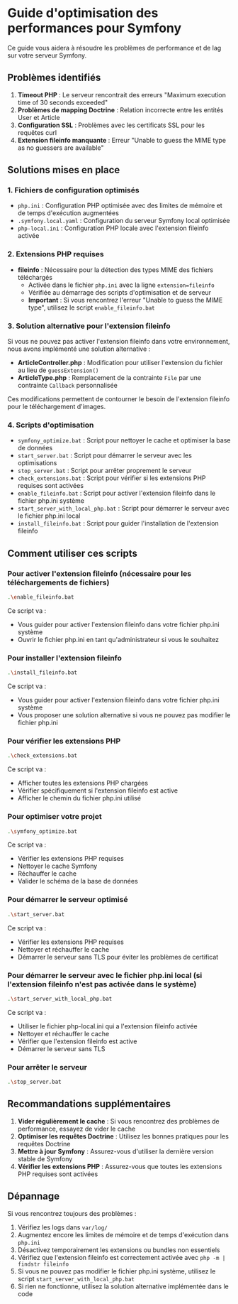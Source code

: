 # Guide d'optimisation des performances pour Symfony

Ce guide vous aidera à résoudre les problèmes de performance et de lag sur votre serveur Symfony.

## Problèmes identifiés

1. **Timeout PHP** : Le serveur rencontrait des erreurs "Maximum execution time of 30 seconds exceeded"
2. **Problèmes de mapping Doctrine** : Relation incorrecte entre les entités User et Article
3. **Configuration SSL** : Problèmes avec les certificats SSL pour les requêtes curl
4. **Extension fileinfo manquante** : Erreur "Unable to guess the MIME type as no guessers are available"

## Solutions mises en place

### 1. Fichiers de configuration optimisés

- `php.ini` : Configuration PHP optimisée avec des limites de mémoire et de temps d'exécution augmentées
- `.symfony.local.yaml` : Configuration du serveur Symfony local optimisée
- `php-local.ini` : Configuration PHP locale avec l'extension fileinfo activée

### 2. Extensions PHP requises

- **fileinfo** : Nécessaire pour la détection des types MIME des fichiers téléchargés
  - Activée dans le fichier `php.ini` avec la ligne `extension=fileinfo`
  - Vérifiée au démarrage des scripts d'optimisation et de serveur
  - **Important** : Si vous rencontrez l'erreur "Unable to guess the MIME type", utilisez le script `enable_fileinfo.bat`

### 3. Solution alternative pour l'extension fileinfo

Si vous ne pouvez pas activer l'extension fileinfo dans votre environnement, nous avons implémenté une solution alternative :

- **ArticleController.php** : Modification pour utiliser l'extension du fichier au lieu de `guessExtension()`
- **ArticleType.php** : Remplacement de la contrainte `File` par une contrainte `Callback` personnalisée

Ces modifications permettent de contourner le besoin de l'extension fileinfo pour le téléchargement d'images.

### 4. Scripts d'optimisation

- `symfony_optimize.bat` : Script pour nettoyer le cache et optimiser la base de données
- `start_server.bat` : Script pour démarrer le serveur avec les optimisations
- `stop_server.bat` : Script pour arrêter proprement le serveur
- `check_extensions.bat` : Script pour vérifier si les extensions PHP requises sont activées
- `enable_fileinfo.bat` : Script pour activer l'extension fileinfo dans le fichier php.ini système
- `start_server_with_local_php.bat` : Script pour démarrer le serveur avec le fichier php.ini local
- `install_fileinfo.bat` : Script pour guider l'installation de l'extension fileinfo

## Comment utiliser ces scripts

### Pour activer l'extension fileinfo (nécessaire pour les téléchargements de fichiers)

```bash
.\enable_fileinfo.bat
```

Ce script va :
- Vous guider pour activer l'extension fileinfo dans votre fichier php.ini système
- Ouvrir le fichier php.ini en tant qu'administrateur si vous le souhaitez

### Pour installer l'extension fileinfo

```bash
.\install_fileinfo.bat
```

Ce script va :
- Vous guider pour activer l'extension fileinfo dans votre fichier php.ini système
- Vous proposer une solution alternative si vous ne pouvez pas modifier le fichier php.ini

### Pour vérifier les extensions PHP

```bash
.\check_extensions.bat
```

Ce script va :
- Afficher toutes les extensions PHP chargées
- Vérifier spécifiquement si l'extension fileinfo est active
- Afficher le chemin du fichier php.ini utilisé

### Pour optimiser votre projet

```bash
.\symfony_optimize.bat
```

Ce script va :
- Vérifier les extensions PHP requises
- Nettoyer le cache Symfony
- Réchauffer le cache
- Valider le schéma de la base de données

### Pour démarrer le serveur optimisé

```bash
.\start_server.bat
```

Ce script va :
- Vérifier les extensions PHP requises
- Nettoyer et réchauffer le cache
- Démarrer le serveur sans TLS pour éviter les problèmes de certificat

### Pour démarrer le serveur avec le fichier php.ini local (si l'extension fileinfo n'est pas activée dans le système)

```bash
.\start_server_with_local_php.bat
```

Ce script va :
- Utiliser le fichier php-local.ini qui a l'extension fileinfo activée
- Nettoyer et réchauffer le cache
- Vérifier que l'extension fileinfo est active
- Démarrer le serveur sans TLS

### Pour arrêter le serveur

```bash
.\stop_server.bat
```

## Recommandations supplémentaires

1. **Vider régulièrement le cache** : Si vous rencontrez des problèmes de performance, essayez de vider le cache
2. **Optimiser les requêtes Doctrine** : Utilisez les bonnes pratiques pour les requêtes Doctrine
3. **Mettre à jour Symfony** : Assurez-vous d'utiliser la dernière version stable de Symfony
4. **Vérifier les extensions PHP** : Assurez-vous que toutes les extensions PHP requises sont activées

## Dépannage

Si vous rencontrez toujours des problèmes :

1. Vérifiez les logs dans `var/log/`
2. Augmentez encore les limites de mémoire et de temps d'exécution dans `php.ini`
3. Désactivez temporairement les extensions ou bundles non essentiels
4. Vérifiez que l'extension fileinfo est correctement activée avec `php -m | findstr fileinfo`
5. Si vous ne pouvez pas modifier le fichier php.ini système, utilisez le script `start_server_with_local_php.bat`
6. Si rien ne fonctionne, utilisez la solution alternative implémentée dans le code 